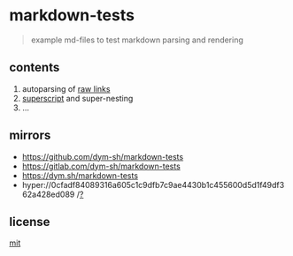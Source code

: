 # markdown-tests

> example md-files to test markdown parsing and rendering


## contents

1. autoparsing of [raw links](raw_links.md)
2. [superscript](superscript.md) and super-nesting
3. ...


## mirrors
- https://github.com/dym-sh/markdown-tests
- https://gitlab.com/dym-sh/markdown-tests
- https://dym.sh/markdown-tests
- hyper://0cfadf84089316a605c1c9dfb7c9ae4430b1c455600d5d1f49df362a428ed089 /[?](https://beakerbrowser.com)


## license
[mit](./license)
